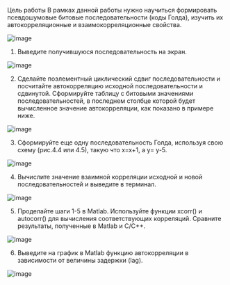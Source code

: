 Цель работы
В рамках данной работы нужно научиться формировать псевдошумовые битовые последовательности (коды Голда), изучить их автокорреляционные и взаимокорреляционные свойства.

![image](https://github.com/user-attachments/assets/4db2a7b7-fea8-4d1c-944f-c160bbb70f93)

1) Выведите получившуюся последовательность на экран.

![image](https://github.com/user-attachments/assets/240e530b-3889-4978-863f-49cc7eaefc04)

2) Сделайте поэлементный циклический сдвиг последовательности и посчитайте автокорреляцию исходной последовательности и сдвинутой.
   Сформируйте таблицу с битовыми значениями последовательностей, в последнем столбце которой будет вычисленное значение автокорреляции, как показано в примере ниже.

![image](https://github.com/user-attachments/assets/85102ea7-de1d-4d68-a256-2575143f2717)

3) Сформируйте еще одну последовательность Голда, используя свою схему (рис.4.4 или 4.5), такую что x=x+1, а y= у-5.

![image](https://github.com/user-attachments/assets/9ab3247c-3fd0-4b9c-b822-9bbf3574f2fc)

4) Вычислите значение взаимной корреляции исходной и новой последовательностей и выведите в терминал. 

![image](https://github.com/user-attachments/assets/7e55b0c4-9b57-4d6f-a43b-1161cef0a768)

5) Проделайте шаги 1-5 в Matlab. Используйте функции xcorr() и autocorr() для вычисления соответствующих корреляций. Сравните результаты, полученные в Matlab и C/C++.

![image](https://github.com/user-attachments/assets/f4d9ebec-9a57-4d23-82c6-ca4aa89a6ed7)

6) Выведите на график в Matlab функцию автокорреляции в зависимости от величины задержки (lag).

![image](https://github.com/user-attachments/assets/9ad9189d-b0f4-4914-938e-3493b7820fbf)
